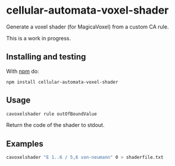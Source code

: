# cellular-automata-voxel-shader

Generate a voxel shader (for MagicaVoxel) from a custom CA rule.

This is a work in progress.

## Installing and testing

With [npm](http://npmjs.org) do:

```
npm install cellular-automata-voxel-shader
```

## Usage

```bash
cavoxelshader rule outOfBoundValue
```

Return the code of the shader to stdout.

## Examples

```bash
cavoxelshader "E 1..6 / 5,6 von-neumann" 0 > shaderfile.txt
```
